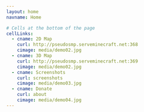 ```yaml
---
layout: home
navname: Home

# Cells at the bottom of the page
cellLinks:
  - cname: 2D Map
    curl: http://pseudosmp.serveminecraft.net:368
    cimage: media/demo02.jpg
  - cname: 3D Map
    curl: http://pseudosmp.serveminecraft.net:369
    cimage: media/demo02.jpg
  - cname: Screenshots
    curl: screenshots
    cimage: media/demo03.jpg
  - cname: Donate
    curl: about
    cimage: media/demo04.jpg
---
```

